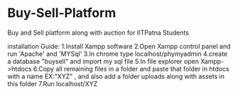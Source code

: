 # Buy-Sell-Platform
Buy and Sell platform along with auction for IITPatna Students

installation Guide:
1.Install Xampp software
2.Open Xampp control panel and run 'Apache' and 'MYSql'
3.In chrome type localhost/phymyadmin
4.create a database "buysell" and import my sql file
5.In file explorer open Xampp->htdocs
6.Copy all remaining files in a folder and paste that folder in htdocs with a name EX:"XYZ" , and also add a folder uploads along with assets in this folder
7.Run localhost/XYZ
